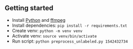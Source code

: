 ## Getting started

- Install [Python](https://www.python.org/) and [ffmpeg](https://ffmpeg.org/)
- Install dependencies: `pip install -r requirements.txt`  
- Create venv: `python -m venv venv`  
- Activate venv: `source venv/bin/activate`  
- Run script: `python preprocess_unlabeled.py 1542432734`
